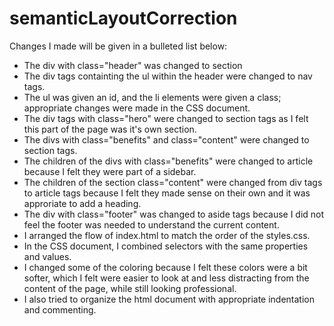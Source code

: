 # semanticLayoutCorrection
Changes I made will be given in a bulleted list below:
- The div with class="header" was changed to section
- The div tags containting the ul within the header were changed to nav tags.
- The ul was given an id, and the li elements were given a class; appropriate changes were made in the CSS document.
- The div tags with class="hero" were changed to section tags as I felt this part of the page was it's own section.
- The divs with class="benefits" and class="content" were changed to section tags.
- The children of the divs with class="benefits" were changed to article because I felt they were part of a sidebar.
- The children of the section class="content" were changed from div tags to article tags because I felt they made sense on their own and it was approriate to add a heading. 
- The div with class="footer" was changed to aside tags because I did not feel the footer was needed to understand the current content.
- I arranged the flow of index.html to match the order of the styles.css. 
- In the CSS document, I combined selectors with the same properties and values.
- I changed some of the coloring because I felt these colors were a bit softer, which I felt were easier to look at and less distracting from the content of the page, while still looking professional. 
- I also tried to organize the html document with appropriate indentation and commenting.